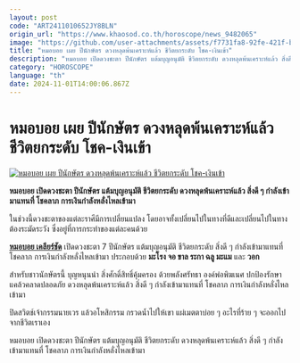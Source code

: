 ```yaml
---
layout: post
code: "ART2411010652JY8BLN"
origin_url: "https://www.khaosod.co.th/horoscope/news_9482065"
image: "https://github.com/user-attachments/assets/f7731fa8-92fe-421f-ba54-941dd8eb6b5b"
title: "หมอบอย เผย ปีนักษัตร ดวงหลุดพ้นเคราะห์แล้ว ชีวิตยกระดับ โชค-เงินเข้า"
description: "หมอบอย เปิดดวงชะตา ปีนักษัตร แต้มบุญอนุมัติ ชีวิตยกระดับ ดวงหลุดพ้นเคราะห์แล้ว สิ่งดี ๆ กำลังเข้ามาแทนที่ โชคลาภ การเงินกำลังหลั่งไหลเข้ามา"
category: "HOROSCOPE"
language: "th"
date: 2024-11-01T14:00:06.867Z
---
```


# หมอบอย เผย ปีนักษัตร ดวงหลุดพ้นเคราะห์แล้ว ชีวิตยกระดับ โชค-เงินเข้า

[![หมอบอย เผย ปีนักษัตร ดวงหลุดพ้นเคราะห์แล้ว ชีวิตยกระดับ โชค-เงินเข้า](https://www.khaosod.co.th/wpapp/uploads/2024/10/Year-of-the-zodiac.jpg "หมอบอย เผย ปีนักษัตร ดวงหลุดพ้นเคราะห์แล้ว ชีวิตยกระดับ โชค-เงินเข้า")](https://www.khaosod.co.th/wpapp/uploads/2024/10/Year-of-the-zodiac.jpg)

**หมอบอย เปิดดวงชะตา ปีนักษัตร แต้มบุญอนุมัติ ชีวิตยกระดับ ดวงหลุดพ้นเคราะห์แล้ว สิ่งดี ๆ กำลังเข้ามาแทนที่ โชคลาภ การเงินกำลังหลั่งไหลเข้ามา**

ในช่วงนี้ดวงชะตาของแต่ละราศีมีการเปลี่ยนแปลง โดยอาจทั้งเปลี่ยนไปในทางที่ดีและเปลี่ยนไปในทางต้องระมัดระวัง ซึ่งอยู่ที่การกระทำของแต่ละคนด้วย

[**หมอบอย เคลียร์ชัด**](https://www.facebook.com/profile.php?id=100057221688922) เปิดดวงชะตา 7 ปีนักษัตร แต้มบุญอนุมัติ ชีวิตยกระดับ สิ่งดี ๆ กำลังเข้ามาแทนที่ โชคลาภ การเงินกำลังหลั่งไหลเข้ามา ประกอบด้วย **มะโรง จอ ขาล ระกา ฉลู มะแม** และ **วอก**

สำหรับชาวนักษัตรนี้ บุญหนุนนำ สิ่งศักดิ์สิทธิ์คุ้มครอง ด้วยพลังศรัทธา องค์พ่อพิฆเนศ ปกป้องรักษา แคล้วคลาดปลอดภัย ดวงหลุดพ้นเคราะห์แล้ว สิ่งดี ๆ กำลังเข้ามาแทนที่ โชคลาภ การเงินกำลังหลั่งไหลเข้ามา

ปิดสวิตช์เจ้ากรรมนายเวร แล้วอโหสิกรรม กรวดน้ำไปให้เขา แผ่เมตตาบ่อย ๆ อะไรที่ร้าย ๆ จะออกไปจากชีวิตเราเอง

หมอบอย เปิดดวงชะตา ปีนักษัตร แต้มบุญอนุมัติ ชีวิตยกระดับ ดวงหลุดพ้นเคราะห์แล้ว สิ่งดี ๆ กำลังเข้ามาแทนที่ โชคลาภ การเงินกำลังหลั่งไหลเข้ามา